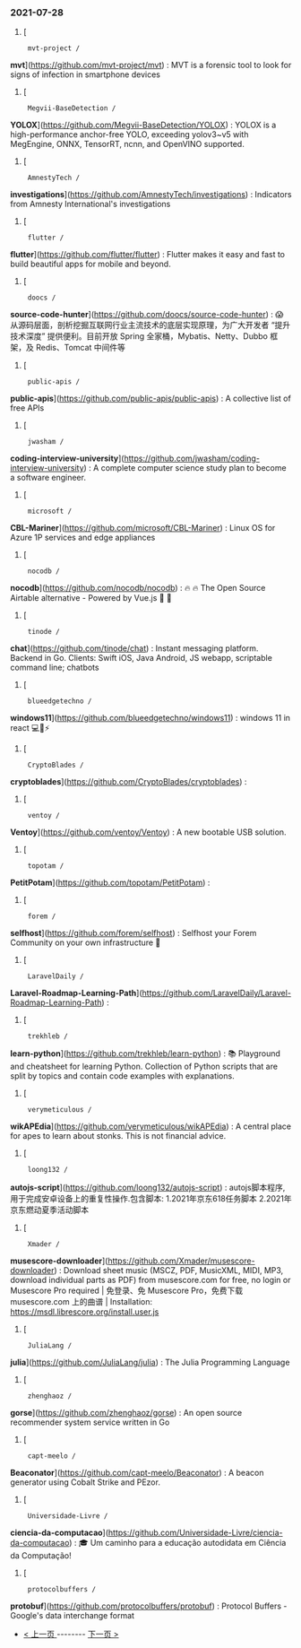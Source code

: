 ### 2021-07-28 
1. [
    

        mvt-project /
**mvt**](https://github.com/mvt-project/mvt) : MVT is a forensic tool to look for signs of infection in smartphone devices
1. [
    

        Megvii-BaseDetection /
**YOLOX**](https://github.com/Megvii-BaseDetection/YOLOX) : YOLOX is a high-performance anchor-free YOLO, exceeding yolov3~v5 with MegEngine, ONNX, TensorRT, ncnn, and OpenVINO supported.
1. [
    

        AmnestyTech /
**investigations**](https://github.com/AmnestyTech/investigations) : Indicators from Amnesty International's investigations
1. [
    

        flutter /
**flutter**](https://github.com/flutter/flutter) : Flutter makes it easy and fast to build beautiful apps for mobile and beyond.
1. [
    

        doocs /
**source-code-hunter**](https://github.com/doocs/source-code-hunter) : 😱 从源码层面，剖析挖掘互联网行业主流技术的底层实现原理，为广大开发者 “提升技术深度” 提供便利。目前开放 Spring 全家桶，Mybatis、Netty、Dubbo 框架，及 Redis、Tomcat 中间件等
1. [
    

        public-apis /
**public-apis**](https://github.com/public-apis/public-apis) : A collective list of free APIs
1. [
    

        jwasham /
**coding-interview-university**](https://github.com/jwasham/coding-interview-university) : A complete computer science study plan to become a software engineer.
1. [
    

        microsoft /
**CBL-Mariner**](https://github.com/microsoft/CBL-Mariner) : Linux OS for Azure 1P services and edge appliances
1. [
    

        nocodb /
**nocodb**](https://github.com/nocodb/nocodb) : 🔥 🔥 The Open Source Airtable alternative - Powered by Vue.js 🚀 🚀
1. [
    

        tinode /
**chat**](https://github.com/tinode/chat) : Instant messaging platform. Backend in Go. Clients: Swift iOS, Java Android, JS webapp, scriptable command line; chatbots
1. [
    

        blueedgetechno /
**windows11**](https://github.com/blueedgetechno/windows11) : windows 11 in react 💻🌈⚡
1. [
    

        CryptoBlades /
**cryptoblades**](https://github.com/CryptoBlades/cryptoblades) : 
1. [
    

        ventoy /
**Ventoy**](https://github.com/ventoy/Ventoy) : A new bootable USB solution.
1. [
    

        topotam /
**PetitPotam**](https://github.com/topotam/PetitPotam) : 
1. [
    

        forem /
**selfhost**](https://github.com/forem/selfhost) : Selfhost your Forem Community on your own infrastructure 🎉
1. [
    

        LaravelDaily /
**Laravel-Roadmap-Learning-Path**](https://github.com/LaravelDaily/Laravel-Roadmap-Learning-Path) : 
1. [
    

        trekhleb /
**learn-python**](https://github.com/trekhleb/learn-python) : 📚 Playground and cheatsheet for learning Python. Collection of Python scripts that are split by topics and contain code examples with explanations.
1. [
    

        verymeticulous /
**wikAPEdia**](https://github.com/verymeticulous/wikAPEdia) : A central place for apes to learn about stonks. This is not financial advice.
1. [
    

        loong132 /
**autojs-script**](https://github.com/loong132/autojs-script) : autojs脚本程序,用于完成安卓设备上的重复性操作.包含脚本: 1.2021年京东618任务脚本 2.2021年京东燃动夏季活动脚本
1. [
    

        Xmader /
**musescore-downloader**](https://github.com/Xmader/musescore-downloader) : Download sheet music (MSCZ, PDF, MusicXML, MIDI, MP3, download individual parts as PDF) from musescore.com for free, no login or Musescore Pro required | 免登录、免 Musescore Pro，免费下载 musescore.com 上的曲谱 | Installation: https://msdl.librescore.org/install.user.js
1. [
    

        JuliaLang /
**julia**](https://github.com/JuliaLang/julia) : The Julia Programming Language
1. [
    

        zhenghaoz /
**gorse**](https://github.com/zhenghaoz/gorse) : An open source recommender system service written in Go
1. [
    

        capt-meelo /
**Beaconator**](https://github.com/capt-meelo/Beaconator) : A beacon generator using Cobalt Strike and PEzor.
1. [
    

        Universidade-Livre /
**ciencia-da-computacao**](https://github.com/Universidade-Livre/ciencia-da-computacao) : 🎓 Um caminho para a educação autodidata em Ciência da Computação!
1. [
    

        protocolbuffers /
**protobuf**](https://github.com/protocolbuffers/protobuf) : Protocol Buffers - Google's data interchange format 

- [ < 上一页 ](https://github.com/able8/github-trending-daily-record/blob/master/2021-07-27.md) -------- [ 下一页 > ](https://github.com/able8/github-trending-daily-record/blob/master/2021-07-29.md)